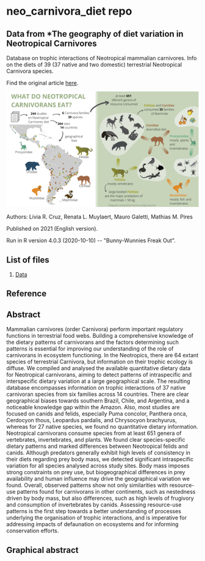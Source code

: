 # neo_carnivora_diet repo
## Data from *The geography of diet variation in Neotropical Carnivores

Database on trophic interactions of Neotropical mammalian carnivores. Info on the diets of 39 (37 native and two domestic) terrestrial Neotropical Carnivora species.

Find the original article [here](https://doi.org/10.1111/mam.12266).

<p align="center"> 
<img width="550" src="/images/GA.jpeg">
</p> 


Authors: Lívia R. Cruz, Renata L. Muylaert, Mauro Galetti, Mathias M. Pires 

Published on 2021 (English version).

Run in R version 4.0.3 (2020-10-10) -- "Bunny-Wunnies Freak Out".

## List of files

1. [Data](https://github.com/liviarcruzz/neo_carnivora_diet/blob/main/Neo_Carnivora_Diet_Database_v1.0.csv)

## Reference

## Abstract

Mammalian carnivores (order Carnivora) perform important regulatory functions in terrestrial food webs. Building a comprehensive knowledge of the dietary patterns of carnivorans and the factors determining such patterns is essential for improving our understanding of the role of carnivorans in ecosystem functioning.
In the Neotropics, there are 64 extant species of terrestrial Carnivora, but information on their trophic ecology is diffuse. We compiled and analysed the available quantitative dietary data for Neotropical carnivorans, aiming to detect patterns of intraspecific and interspecific dietary variation at a large geographical scale.
The resulting database encompasses information on trophic interactions of 37 native carnivoran species from six families across 14 countries. There are clear geographical biases towards southern Brazil, Chile, and Argentina, and a noticeable knowledge gap within the Amazon. Also, most studies are focused on canids and felids, especially Puma concolor, Panthera onca, Cerdocyon thous, Leopardus pardalis, and Chrysocyon brachyurus, whereas for 27 native species, we found no quantitative dietary information.
Neotropical carnivorans consume species from at least 651 genera of vertebrates, invertebrates, and plants. We found clear species-specific dietary patterns and marked differences between Neotropical felids and canids. Although predators generally exhibit high levels of consistency in their diets regarding prey body mass, we detected significant intraspecific variation for all species analysed across study sites.
Body mass imposes strong constraints on prey use, but biogeographical differences in prey availability and human influence may drive the geographical variation we found. Overall, observed patterns show not only similarities with resource-use patterns found for carnivorans in other continents, such as nestedness driven by body mass, but also differences, such as high levels of frugivory and consumption of invertebrates by canids. Assessing resource-use patterns is the first step towards a better understanding of processes underlying the organisation of trophic interactions, and is imperative for addressing impacts of defaunation on ecosystems and for informing conservation efforts.

## Graphical abstract

